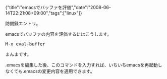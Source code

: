 {"title":"emacsでバッファを評価","date":"2008-06-14T22:21:08+09:00","tags":["linux"]}

<!-- DATE: 2008-06-14T13:21:08+00:00 -->
<!-- OLDURL: http://d.hatena.ne.jp/cou929_la/20080614/ -->


<div class="section">
<p>防備録エントリ。</p>
<p>emacsでバッファの内容を評価するにはこうします。</p>
<pre>
M-x eval-buffer
</pre>

<p>まんまです。</p>
<p>.emacsを編集した後、このコマンドを入力すれば、いちいちemacsを再起動しなくても.emacsの変更内容を適用できます。</p>
</div>






